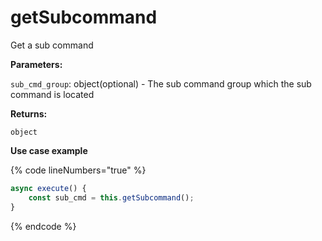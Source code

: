 # getSubcommand

Get a sub command

**Parameters:**

`sub_cmd_group`: object(optional) - The sub command group which the sub command is located

**Returns:**

`object`&#x20;



**Use case example**

{% code lineNumbers="true" %}
```javascript
async execute() {
    const sub_cmd = this.getSubcommand();
}
```
{% endcode %}
